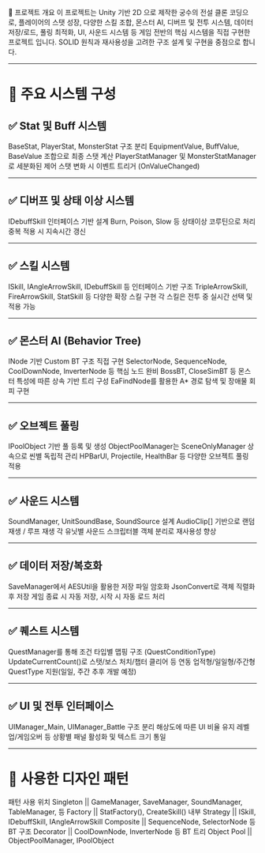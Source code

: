 🧩 프로젝트 개요
이 프로젝트는 Unity 기반 2D 으로 제작한 궁수의 전설 클론 코딩으로, 플레이어의 스탯 성장, 다양한 스킬 조합, 몬스터 AI, 디버프 및 전투 시스템, 데이터 저장/로드, 풀링 최적화, UI, 사운드 시스템 등 게임 전반의 핵심 시스템을 직접 구현한 프로젝트 입니다.
SOLID 원칙과 재사용성을 고려한 구조 설계 및 구현을 중점으로 합니다.

---

# 🧱 주요 시스템 구성
## ✅ Stat 및 Buff 시스템

BaseStat, PlayerStat, MonsterStat 구조 분리
EquipmentValue, BuffValue, BaseValue 조합으로 최종 스탯 계산
PlayerStatManager 및 MonsterStatManager로 세분화된 제어
스탯 변화 시 이벤트 트리거 (OnValueChanged)

---

## ✅ 디버프 및 상태 이상 시스템
IDebuffSkill 인터페이스 기반 설계
Burn, Poison, Slow 등 상태이상 코루틴으로 처리
중복 적용 시 지속시간 갱신

---

## ✅ 스킬 시스템
ISkill, IAngleArrowSkill, IDebuffSkill 등 인터페이스 기반 구조
TripleArrowSkill, FireArrowSkill, StatSkill 등 다양한 확장 스킬 구현
각 스킬은 전투 중 실시간 선택 및 적용 가능

---

## ✅ 몬스터 AI (Behavior Tree)
INode 기반 Custom BT 구조 직접 구현
SelectorNode, SequenceNode, CoolDownNode, InverterNode 등 핵심 노드 완비
BossBT, CloseSimBT 등 몬스터 특성에 따른 상속 기반 트리 구성
EaFindNode를 활용한 A* 경로 탐색 및 장애물 회피 구현

---

## ✅ 오브젝트 풀링
IPoolObject 기반 풀 등록 및 생성
ObjectPoolManager는 SceneOnlyManager 상속으로 씬별 독립적 관리
HPBarUI, Projectile, HealthBar 등 다양한 오브젝트 풀링 적용

---

## ✅ 사운드 시스템
SoundManager, UnitSoundBase, SoundSource 설계
AudioClip[] 기반으로 랜덤 재생 / 루프 재생
각 유닛별 사운드 스크립터블 객체 분리로 재사용성 향상

---

## ✅ 데이터 저장/복호화
SaveManager에서 AESUtil을 활용한 저장 파일 암호화
JsonConvert로 객체 직렬화 후 저장
게임 종료 시 자동 저장, 시작 시 자동 로드 처리

---

## ✅ 퀘스트 시스템
QuestManager를 통해 조건 타입별 맵핑 구조 (QuestConditionType)
UpdateCurrentCount()로 스탯/보스 처치/챕터 클리어 등 연동
업적형/일일형/주간형 QuestType 지원(일일, 주간 추후 개발 예정)

---

## ✅ UI 및 전투 인터페이스
UIManager_Main, UIManager_Battle 구조 분리
해상도에 따른 UI 비율 유지
레벨업/게임오버 등 상황별 패널 활성화 및 텍스트 크기 통일

---

# 🧠 사용한 디자인 패턴
패턴	          사용 위치
Singleton	   || GameManager, SaveManager, SoundManager, TableManager, 등
Factory	     || StatFactory(), CreateSkill() 내부
Strategy	   || ISkill, IDebuffSkill, IAngleArrowSkill
Composite	   || SequenceNode, SelectorNode 등 BT 구조
Decorator	   || CoolDownNode, InverterNode 등 BT 트리
Object Pool  ||	ObjectPoolManager, IPoolObject
